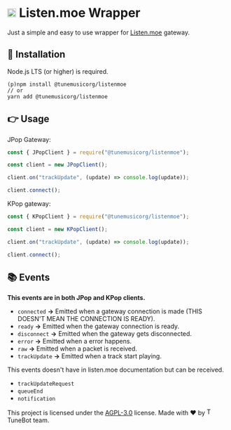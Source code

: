 # <img src="https://listen.moe/favicon.ico" alt="Logo" width="20"> Listen.moe Wrapper

Just a simple and easy to use wrapper for [Listen.moe](https://listen.moe) gateway.

## 🔩 Installation
Node.js LTS (or higher) is required.

```xl
(p)npm install @tunemusicorg/listenmoe
// or
yarn add @tunemusicorg/listenmoe
```

## 👉 Usage

JPop Gateway:
```js
const { JPopClient } = require("@tunemusicorg/listenmoe");

const client = new JPopClient();

client.on("trackUpdate", (update) => console.log(update));

client.connect();
```

KPop gateway:
```js
const { KPopClient } = require("@tunemusicorg/listenmoe");

const client = new KPopClient();

client.on("trackUpdate", (update) => console.log(update));

client.connect();
```

## 📚 Events

**This events are in both JPop and KPop clients.**


* `connected` **->** Emitted when a gateway connection is made (THIS DOESN'T MEAN THE CONNECTION IS READY).
* `ready` **->** Emitted when the gateway connection is ready.
* `disconnect` **->** Emitted when the gateway gets disconnected.
* `error` **->** Emitted when a error happens.
* `raw` **->** Emitted when a packet is received.
* `trackUpdate` **->** Emitted when a track start playing.

This events doesn't have in listen.moe documentation but can be received.

* `trackUpdateRequest`
* `queueEnd`
* `notification`

This project is licensed under the [AGPL-3.0](https://github.com/TuneMusicBot/Listenmoe/blob/master/LICENSE) license. Made with ❤️ by <img src="https://i.imgur.com/1mvCB1g_d.webp?maxwidth=760&fidelity=grand" alt="Tune" width="16"> TuneBot team.